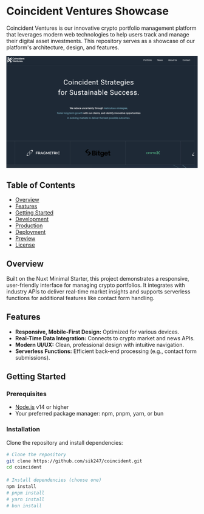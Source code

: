 # Coincident Ventures Showcase

Coincident Ventures is our innovative crypto portfolio management platform that leverages modern web technologies to help users track and manage their digital asset investments. This repository serves as a showcase of our platform's architecture, design, and features.

![Application Preview](./assets/images/preview1.png)


## Table of Contents

- [Overview](#overview)
- [Features](#features)
- [Getting Started](#getting-started)
- [Development](#development)
- [Production](#production)
- [Deployment](#deployment)
- [Preview](#preview)
- [License](#license)

## Overview

Built on the Nuxt Minimal Starter, this project demonstrates a responsive, user-friendly interface for managing crypto portfolios. It integrates with industry APIs to deliver real-time market insights and supports serverless functions for additional features like contact form handling.

## Features

- **Responsive, Mobile-First Design:** Optimized for various devices.
- **Real-Time Data Integration:** Connects to crypto market and news APIs.
- **Modern UI/UX:** Clean, professional design with intuitive navigation.
- **Serverless Functions:** Efficient back-end processing (e.g., contact form submissions).

## Getting Started

### Prerequisites

- [Node.js](https://nodejs.org/) v14 or higher
- Your preferred package manager: npm, pnpm, yarn, or bun

### Installation

Clone the repository and install dependencies:

```bash
# Clone the repository
git clone https://github.com/sik247/coincident.git
cd coincident

# Install dependencies (choose one)
npm install
# pnpm install
# yarn install
# bun install
```
